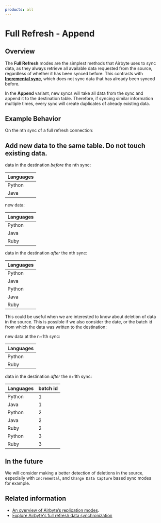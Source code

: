 ```yaml
---
products: all
---
```


# Full Refresh - Append

## Overview

The **Full Refresh** modes are the simplest methods that Airbyte uses to sync data, as they always retrieve all available data requested from the source, regardless of whether it has been synced before. This contrasts with [**Incremental sync**](./incremental-append.md), which does not sync data that has already been synced before.

In the **Append** variant, new syncs will take all data from the sync and append it to the destination table. Therefore, if syncing similar information multiple times, every sync will create duplicates of already existing data.

## Example Behavior

On the nth sync of a full refresh connection:

## Add new data to the same table. Do not touch existing data.

data in the destination _before_ the nth sync:

| Languages |
| :--- |
| Python |
| Java |

new data:

| Languages |
| :--- |
| Python |
| Java |
| Ruby |

data in the destination _after_ the nth sync:

| Languages |
| :--- |
| Python |
| Java |
| Python |
| Java |
| Ruby |

This could be useful when we are interested to know about deletion of data in the source. This is possible if we also consider the date, or the batch id from which the data was written to the destination:

new data at the n+1th sync:

| Languages |
| :--- |
| Python |
| Ruby |

data in the destination _after_ the n+1th sync:

| Languages | batch id |
| :--- | :--- |
| Python | 1 |
| Java | 1 |
| Python | 2 |
| Java | 2 |
| Ruby | 2 |
| Python | 3 |
| Ruby | 3 |

## In the future

We will consider making a better detection of deletions in the source, especially with `Incremental`, and `Change Data Capture` based sync modes for example.

## Related information

- [An overview of Airbyte’s replication modes](https://airbyte.com/blog/understanding-data-replication-modes).
- [Explore Airbyte's full refresh data synchronization](https://airbyte.com/tutorials/full-data-synchronization)
